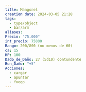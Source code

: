 ```yaml
---
title: Mangonel
creation date: 2024-03-05 21:28
tags:
  - type/object
  - bar/arm
aliases: 
Precio: "75.000"
int_precio: 75000
Rango: 200/800 (no menos de 60)
ca: 15
HP: 100
Dado_de_Daño: 27 (5d10) contundente
Bon_Daño: "+5"
Acciones:
  - cargar
  - apuntar
  - fuego
---
```


